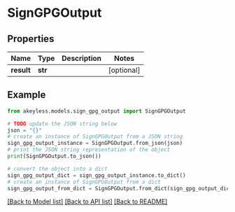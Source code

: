 # SignGPGOutput


## Properties

Name | Type | Description | Notes
------------ | ------------- | ------------- | -------------
**result** | **str** |  | [optional] 

## Example

```python
from akeyless.models.sign_gpg_output import SignGPGOutput

# TODO update the JSON string below
json = "{}"
# create an instance of SignGPGOutput from a JSON string
sign_gpg_output_instance = SignGPGOutput.from_json(json)
# print the JSON string representation of the object
print(SignGPGOutput.to_json())

# convert the object into a dict
sign_gpg_output_dict = sign_gpg_output_instance.to_dict()
# create an instance of SignGPGOutput from a dict
sign_gpg_output_from_dict = SignGPGOutput.from_dict(sign_gpg_output_dict)
```
[[Back to Model list]](../README.md#documentation-for-models) [[Back to API list]](../README.md#documentation-for-api-endpoints) [[Back to README]](../README.md)


